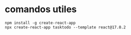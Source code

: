 
# comandos utiles
    npm install -g create-react-app
    npx create-react-app tasktodo --template react@17.0.2
